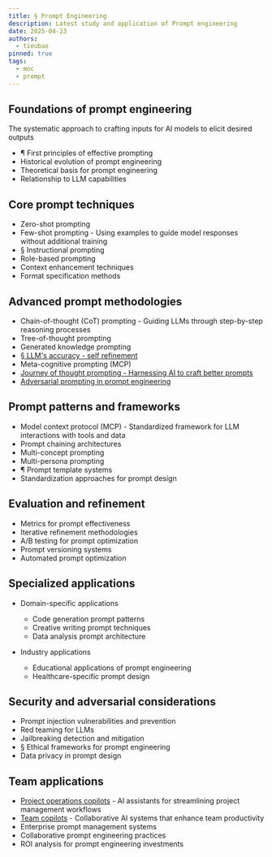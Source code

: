 ```yaml
---
title: § Prompt Engineering
description: Latest study and application of Prompt engineering
date: 2025-04-23
authors:
  - tieubao
pinned: true
tags:
  - moc
  - prompt
---
```


## Foundations of prompt engineering

The systematic approach to crafting inputs for AI models to elicit desired outputs

- ¶ First principles of effective prompting
- Historical evolution of prompt engineering
- Theoretical basis for prompt engineering
- Relationship to LLM capabilities

## Core prompt techniques

- Zero-shot prompting
- Few-shot prompting - Using examples to guide model responses without additional training
- § Instructional prompting
- Role-based prompting
- Context enhancement techniques
- Format specification methods

## Advanced prompt methodologies

- Chain-of-thought (CoT) prompting - Guiding LLMs through step-by-step reasoning processes
- Tree-of-thought prompting
- Generated knowledge prompting
- [§ LLM's accuracy - self refinement](./llm-s-accuracy-self-refinement.md)
- Meta-cognitive prompting (MCP)
- [Journey of thought prompting - Harnessing AI to craft better prompts](./journey-of-thought-prompting.md)
- [Adversarial prompting in prompt engineering](./adversarial-prompting.md)

## Prompt patterns and frameworks

- Model context protocol (MCP) - Standardized framework for LLM interactions with tools and data
- Prompt chaining architectures
- Multi-concept prompting
- Multi-persona prompting
- ¶ Prompt template systems
- Standardization approaches for prompt design

## Evaluation and refinement

- Metrics for prompt effectiveness
- Iterative refinement methodologies
- A/B testing for prompt optimization
- Prompt versioning systems
- Automated prompt optimization

## Specialized applications

- Domain-specific applications

  - Code generation prompt patterns
  - Creative writing prompt techniques
  - Data analysis prompt architecture

- Industry applications

  - Educational applications of prompt engineering
  - Healthcare-specific prompt design

## Security and adversarial considerations

- Prompt injection vulnerabilities and prevention
- Red teaming for LLMs
- Jailbreaking detection and mitigation
- § Ethical frameworks for prompt engineering
- Data privacy in prompt design

## Team applications

- [Project operations copilots](./projects-operations.md) - AI assistants for streamlining project management workflows
- [Team copilots](./team-copilots.md) - Collaborative AI systems that enhance team productivity
- Enterprise prompt management systems
- Collaborative prompt engineering practices
- ROI analysis for prompt engineering investments
